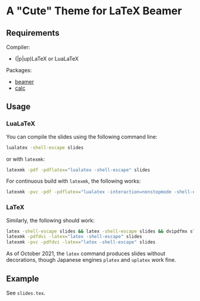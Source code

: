 # A "Cute" Theme for LaTeX Beamer


## Requirements
Compiler:
* (|p|up)LaTeX or LuaLaTeX

Packages:
* [beamer](https://ctan.org/pkg/beamer)
* [calc](https://ctan.org/pkg/calc)


## Usage

### LuaLaTeX
You can compile the slides using the following command line:
```sh
lualatex -shell-escape slides
```
or with `latexmk`:
```sh
latexmk -pdf -pdflatex="lualatex -shell-escape" slides
```

For continuous build with `latexmk`, the following works:
```sh
latexmk -pvc -pdf -pdflatex="lualatex -interaction=nonstopmode -shell-escape" slides
```

### LaTeX
Similarly, the following should work:
```sh
latex -shell-escape slides && latex -shell-escape slides && dvipdfmx slides
latexmk -pdfdvi -latex="latex -shell-escape" slides
latexmk -pvc -pdfdvi -latex="latex -shell-escape" slides
```

As of October 2021, the `latex` command produces slides without decorations,
though Japanese engines `platex` and `uplatex` work fine.


## Example
See `slides.tex`.
